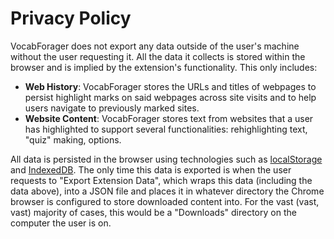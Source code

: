 # Privacy Policy

VocabForager does not export any data outside of the user's machine without the user requesting it. All the data it collects is stored within the browser and is implied by the extension's functionality. This only includes:

- **Web History**: VocabForager stores the URLs and titles of webpages to persist highlight marks on said webpages across site visits and to help users navigate to previously marked sites.
- **Website Content**: VocabForager stores text from websites that a user has highlighted to support several functionalities: rehighlighting text, "quiz" making, options.

All data is persisted in the browser using technologies such as [localStorage](https://developer.mozilla.org/en-US/docs/Web/API/Window/localStorage) and [IndexedDB](https://developer.chrome.com/docs/devtools/storage/indexeddb/). The only time this data is exported is when the user requests to "Export Extension Data", which wraps this data (including the data above), into a JSON file and places it in whatever directory the Chrome browser is configured to store downloaded content into. For the vast (vast, vast) majority of cases, this would be a "Downloads" directory on the computer the user is on.
